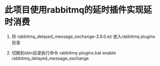# 此项目使用rabbitmq的延时插件实现延时消费
1. 将 rabbitmq_delayed_message_exchange-3.8.0.ez
放入rabbitmq  plugins 目录

2. 切换到sbin目录执行命令
rabbitmq-plugins.bat enable rabbitmq_delayed_message_exchange